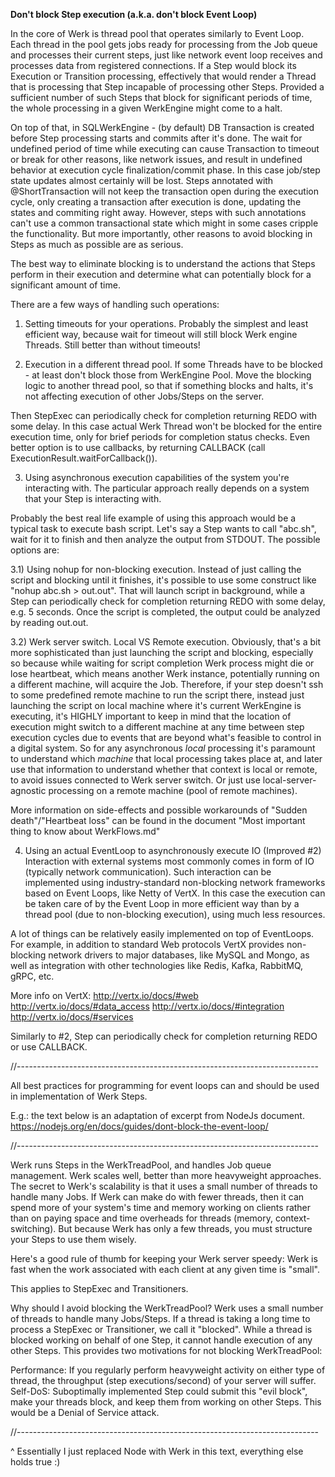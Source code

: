 **Don't block Step execution (a.k.a. don't block Event Loop)**

In the core of Werk is thread pool that operates similarly to Event Loop.
Each thread in the pool gets jobs ready for processing from the Job queue and processes their current steps, just like network event loop receives and processes data from registered connections.
If a Step would block its Execution or Transition processing, effectively that would render a Thread that is processing that Step incapable of processing other Steps.
Provided a sufficient number of such Steps that block for significant periods of time, the whole processing in a given WerkEngine might come to a halt.

On top of that, in SQLWerkEngine - (by default) DB Transaction is created before Step processing starts and commits after it's done. The wait for undefined period of time while executing can cause Transaction to timeout or break for other reasons, like network issues, and result in undefined behavior at execution cycle finalization/commit phase. In this case job/step state updates almost certainly will be lost.
Steps annotated with @ShortTransaction will not keep the transaction open during the execution cycle, only creating a transaction after execution is done, updating the states and commiting right away.
However, steps with such annotations can't use a common transactional state which might in some cases cripple the functionality.
But more importantly, other reasons to avoid blocking in Steps as much as possible are as serious.

The best way to eliminate blocking is to understand the actions that Steps perform in their execution and determine what can potentially block for a significant amount of time.

There are a few ways of handling such operations:

1) Setting timeouts for your operations.
Probably the simplest and least efficient way, because wait for timeout will still block Werk engine Threads.
Still better than without timeouts!

2) Execution in a different thread pool.
If some Threads have to be blocked - at least don't block those from WerkEngine Pool.
Move the blocking logic to another thread pool, so that if something blocks and halts, it's not affecting execution of other Jobs/Steps on the server.

Then StepExec can periodically check for completion returning REDO with some delay. In this case actual Werk Thread won't be blocked for the entire execution time, only for brief periods for completion status checks.
Even better option is to use callbacks, by returning CALLBACK (call ExecutionResult.waitForCallback()).

3) Using asynchronous execution capabilities of the system you're interacting with.
The particular approach really depends on a system that your Step is interacting with.

Probably the best real life example of using this approach would be a typical task to execute bash script.
Let's say a Step wants to call "abc.sh", wait for it to finish and then analyze the output from STDOUT.
The possible options are:

3.1) Using nohup for non-blocking execution.
Instead of just calling the script and blocking until it finishes, it's possible to use some construct like "nohup abc.sh > out.out".
That will launch script in background, while a Step can periodically check for completion returning REDO with some delay, e.g. 5 seconds.
Once the script is completed, the output could be analyzed by reading out.out.

3.2) Werk server switch. Local VS Remote execution.
Obviously, that's a bit more sophisticated than just launching the script and blocking, especially so because while waiting for script completion Werk process might die or lose heartbeat, which means another Werk instance, potentially running on a different machine, will acquire the Job.
Therefore, if your step doesn't ssh to some predefined remote machine to run the script there, instead just launching the script on local machine where it's current WerkEngine is executing, it's HIGHLY important to keep in mind that the location of execution might switch to a different machine at any time between step execution cycles due to events that are beyond what's feasible to control in a digital system.
So for any asynchronous _local_ processing it's paramount to understand which _machine_ that local processing takes place at, and later use that information to understand whether that context is local or remote, to avoid issues connected to Werk server switch.
Or just use local-server-agnostic processing on a remote machine (pool of remote machines).

More information on side-effects and possible workarounds of "Sudden death"/"Heartbeat loss" can be found in the document "Most important thing to know about WerkFlows.md"

4) Using an actual EventLoop to asynchronously execute IO (Improved #2)
Interaction with external systems most commonly comes in form of IO (typically network communication).
Such interaction can be implemented using industry-standard non-blocking network frameworks based on Event Loops, like Netty of VertX.
In this case the execution can be taken care of by the Event Loop in more efficient way than by a thread pool (due to non-blocking execution), using much less resources.

A lot of things can be relatively easily implemented on top of EventLoops. For example, in addition to standard Web protocols VertX provides non-blocking network drivers to major databases, like MySQL and Mongo, as well as integration with other technologies like Redis, Kafka, RabbitMQ, gRPC, etc. 

More info on VertX:
http://vertx.io/docs/#web
http://vertx.io/docs/#data_access
http://vertx.io/docs/#integration
http://vertx.io/docs/#services

Similarly to #2, Step can periodically check for completion returning REDO or use CALLBACK.

//--------------------------------------------------------------------------- 

All best practices for programming for event loops can and should be used in implementation of Werk Steps.

E.g.: the text below is an adaptation of excerpt from NodeJs document.
https://nodejs.org/en/docs/guides/dont-block-the-event-loop/ 

//--------------------------------------------------------------------------- 

Werk runs Steps in the WerkTreadPool, and handles Job queue management. Werk scales well, better than more heavyweight approaches. The secret to Werk's scalability is that it uses a small number of threads to handle many Jobs. If Werk can make do with fewer threads, then it can spend more of your system's time and memory working on clients rather than on paying space and time overheads for threads (memory, context-switching). But because Werk has only a few threads, you must structure your Steps to use them wisely.

Here's a good rule of thumb for keeping your Werk server speedy: Werk is fast when the work associated with each client at any given time is "small".

This applies to StepExec and Transitioners.

Why should I avoid blocking the WerkTreadPool?
Werk uses a small number of threads to handle many Jobs/Steps.
If a thread is taking a long time to process a StepExec or Transitioner, we call it "blocked". While a thread is blocked working on behalf of one Step, it cannot handle execution of any other Steps. This provides two motivations for not blocking WerkTreadPool:

Performance: If you regularly perform heavyweight activity on either type of thread, the throughput (step executions/second) of your server will suffer.
Self-DoS: Suboptimally implemented Step could submit this "evil block", make your threads block, and keep them from working on other Steps. This would be a Denial of Service attack.

//--------------------------------------------------------------------------- 

^
Essentially I just replaced Node with Werk in this text, everything else holds true :)
